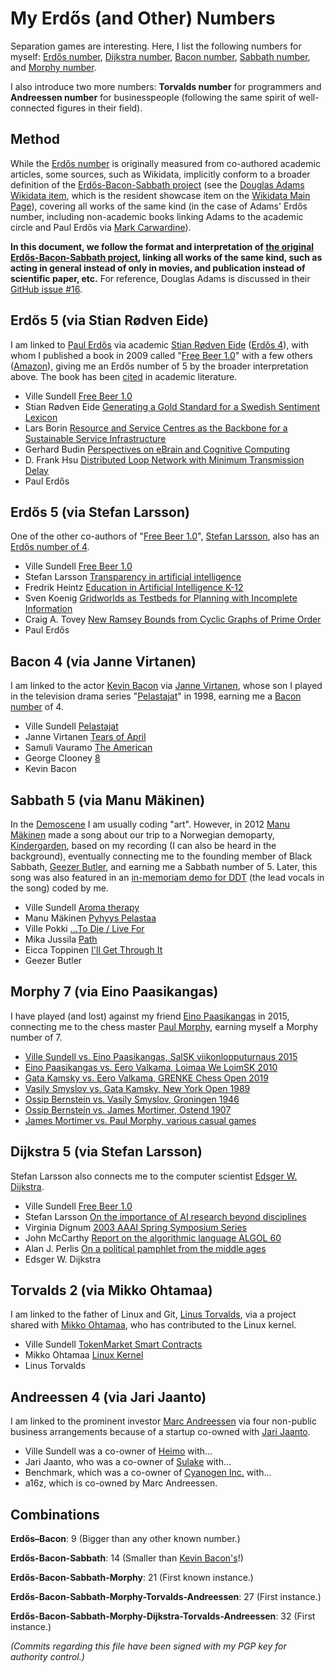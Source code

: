 # My Erdős (and Other) Numbers
Separation games are interesting. Here, I list the following numbers for myself: [Erdős number](https://en.wikipedia.org/wiki/Erd%C5%91s_number), [Dijkstra number](https://people.eecs.ku.edu/~saiedian/saiedian-erdos-dijkstra-number.php), [Bacon number](https://simple.wikipedia.org/wiki/Bacon_number), [Sabbath number](https://erdosbaconsabbath.fandom.com), and [Morphy number](https://en.wikipedia.org/wiki/Morphy_number).

I also introduce two more numbers: **Torvalds number** for programmers and **Andreessen number** for businesspeople (following the same spirit of well-connected figures in their field).

## Method
While the [Erdős number](https://en.wikipedia.org/wiki/Erd%C5%91s_number) is originally measured from co-authored academic articles, some sources, such as Wikidata, implicitly conform to a broader definition of the [Erdős-Bacon-Sabbath project](https://erdosbaconsabbath.fandom.com/wiki/Special:AllPages) (see the [Douglas Adams Wikidata item](https://www.wikidata.org/wiki/Q42), which is the resident showcase item on the [Wikidata Main Page](https://www.wikidata.org/wiki/Wikidata:Main_Page)), covering all works of the same kind (in the case of Adams' Erdős number, including non-academic books linking Adams to the academic circle and Paul Erdős via [Mark Carwardine](https://www.wikidata.org/wiki/Q897408)).

**In this document, we follow the format and interpretation of [the original Erdős-Bacon-Sabbath project](https://github.com/rchurchley/erdos-bacon-sabbath/issues?q=is%3Aissue), linking all works of the same kind, such as acting in general instead of only in movies, and publication instead of scientific paper, etc.** For reference, Douglas Adams is discussed in their [GitHub issue #16](https://github.com/rchurchley/erdos-bacon-sabbath/issues/16).

## Erdős 5 (via Stian Rødven Eide)
I am linked to [Paul Erdős](https://en.wikipedia.org/wiki/Paul_Erd%C5%91s) via academic [Stian Rødven Eide](https://www.wikidata.org/wiki/Q101662382) ([Erdős 4](https://www.csauthors.net/stian-rodven-eide/)), with whom I published a book in 2009 called "[Free Beer 1.0](https://www.wikidata.org/wiki/Q121505012)" with a few others ([Amazon](https://www.amazon.com/dp/B005D2ZUUA)), giving me an Erdős number of 5 by the broader interpretation above. The book has been [cited](https://scholar.google.com/scholar?cites=17471154990118781681) in academic literature.

 * Ville Sundell
   [Free Beer 1.0](https://www.wikidata.org/wiki/Q121505012)
 * Stian Rødven Eide
   [Generating a Gold Standard for a Swedish Sentiment Lexicon](http://www.lrec-conf.org/proceedings/lrec2018/pdf/846.pdf)
 * Lars Borin
   [Resource and Service Centres as the Backbone for a Sustainable Service Infrastructure](http://www.lrec-conf.org/proceedings/lrec2010/pdf/679_Paper.pdf)
 * Gerhard Budin
   [Perspectives on eBrain and Cognitive Computing](https://www.igi-global.com/gateway/article/75449)
 * D. Frank Hsu
   [Distributed Loop Network with Minimum Transmission Delay](https://www.wikidata.org/wiki/Q106872741)
 * Paul Erdős

## Erdős 5 (via Stefan Larsson)
One of the other co-authors of "[Free Beer 1.0](https://www.wikidata.org/wiki/Q121505012)", [Stefan Larsson](https://scholar.google.com/citations?user=0RpIUtQAAAAJ), also has an [Erdős number of 4](https://www.csauthors.net/stefan-larsson/).

 * Ville Sundell
   [Free Beer 1.0](https://www.wikidata.org/wiki/Q121505012)
 * Stefan Larsson
   [Transparency in artificial intelligence](https://www.wikidata.org/wiki/Q113426189)
 * Fredrik Heintz
   [Education in Artificial Intelligence K-12](https://link.springer.com/article/10.1007/s13218-021-00734-6)
 * Sven Koenig
   [Gridworlds as Testbeds for Planning with Incomplete Information](https://aaai.org/papers/00819-AAAI00-126-gridworlds-as-testbeds-for-planning-with-incomplete-information/)
 * Craig A. Tovey
   [New Ramsey Bounds from Cyclic Graphs of Prime Order](https://epubs.siam.org/doi/10.1137/S0895480196298378)
 * Paul Erdős

## Bacon 4 (via Janne Virtanen)
I am linked to the actor [Kevin Bacon](https://en.wikipedia.org/wiki/Kevin_Bacon) via [Janne Virtanen](https://www.imdb.com/name/nm0899455/), whose son I played in the television drama series "[Pelastajat](https://www.wikidata.org/wiki/Q11887242)" in 1998, earning me a [Bacon number](https://simple.wikipedia.org/wiki/Bacon_number) of 4.

 * Ville Sundell
   [Pelastajat](https://www.wikidata.org/wiki/Q11887242)
 * Janne Virtanen
   [Tears of April](https://www.themoviedb.org/movie/54669-kasky)
 * Samuli Vauramo
   [The American](https://www.themoviedb.org/movie/27579-the-american)
 * George Clooney
   [8](https://www.themoviedb.org/movie/109404-8)
 * Kevin Bacon

## Sabbath 5 (via Manu Mäkinen)
In the [Demoscene](https://en.wikipedia.org/wiki/Demoscene) I am usually coding "art". However, in 2012 [Manu Mäkinen](https://demozoo.org/sceners/23111/) made a song about our trip to a Norwegian demoparty, [Kindergarden](https://en.wikipedia.org/wiki/Kindergarden_(demoparty)), based on my recording (I can also be heard in the background), eventually connecting me to the founding member of Black Sabbath, [Geezer Butler](https://en.wikipedia.org/wiki/Geezer_Butler), and earning me a Sabbath number of 5. Later, this song was also featured in an [in-memoriam demo for DDT](https://demozoo.org/productions/199082/) (the lead vocals in the song) coded by me.

 * Ville Sundell
   [Aroma therapy](https://demozoo.org/music/51173/)
 * Manu Mäkinen
   [Pyhyys Pelastaa](https://www.discogs.com/release/21918427-Going-Viral-Hobo-Sapien)
 * Ville Pokki
   [...To Die / Live For](https://www.discogs.com/release/8587450-Delayhead-Vol-80)
 * Mika Jussila
   [Path](https://www.discogs.com/master/28492-Apocalyptica-Cult)
 * Eicca Toppinen
   [I'll Get Through It](https://www.apocalyptica.com/video/apocalyptica-and-franky-perez-feat-g-6--51-.html)
 * Geezer Butler

## Morphy 7 (via Eino Paasikangas)
I have played (and lost) against my friend [Eino Paasikangas](https://players.chessbase.com/en/player/paasikangas_eino/631389) in 2015, connecting me to the chess master [Paul Morphy](https://en.wikipedia.org/wiki/Paul_Morphy), earning myself a Morphy number of 7.

 * [Ville Sundell vs. Eino Paasikangas, SalSK viikonlopputurnaus 2015](http://www.shakki.net/cgi-bin/selo?do=pelit&lista=selo&pvm=2015-10-18&pelaaja_id=9662)
 * [Eino Paasikangas vs. Eero Valkama, Loimaa We LoimSK 2010](https://share.chessbase.com/SharedGames/game/?p=uhuZnq2Jcj0uc7paUmuCrl6PTuinFP7o9y6jls7t6jqjeRLKBGFnwL1p+wP2/MEa)
 * [Gata Kamsky vs. Eero Valkama, GRENKE Chess Open 2019](https://share.chessbase.com/SharedGames/game/?p=uhuZnq2Jcj0uc7paUmuCrheEtU+e6biquGuIBSGyswj9IgHuc97QRhBdbk3Nv7eW)
 * [Vasily Smyslov vs. Gata Kamsky, New York Open 1989](https://www.chess.com/games/view/459917)
 * [Ossip Bernstein vs. Vasily Smyslov, Groningen 1946](https://www.chess.com/games/view/40211)
 * [Ossip Bernstein vs. James Mortimer, Ostend 1907](https://www.365chess.com/game.php?gid=2633844)
 * [James Mortimer vs. Paul Morphy, various casual games](https://chesscafe.com/the-skittles-room/morphy-numbers-revisited/)

## Dijkstra 5 (via Stefan Larsson)
Stefan Larsson also connects me to the computer scientist [Edsger W. Dijkstra](https://en.wikipedia.org/wiki/Edsger_W._Dijkstra).

 * Ville Sundell
   [Free Beer 1.0](https://www.wikidata.org/wiki/Q121505012)
 * Stefan Larsson
   [On the importance of AI research beyond disciplines](https://arxiv.org/abs/2302.06655)
 * Virginia Dignum
   [2003 AAAI Spring Symposium Series](https://ojs.aaai.org/aimagazine/index.php/aimagazine/article/view/1723)
 * John McCarthy
   [Report on the algorithmic language ALGOL 60](https://www.wikidata.org/wiki/Q55871759)
 * Alan J. Perlis
   [On a political pamphlet from the middle ages](https://dl.acm.org/doi/10.1145/1005888.1005890)
 * Edsger W. Dijkstra

## Torvalds 2 (via Mikko Ohtamaa)
I am linked to the father of Linux and Git, [Linus Torvalds](https://en.wikipedia.org/wiki/Linus_Torvalds), via a project shared with [Mikko Ohtamaa](https://capitalgram.com/about/), who has contributed to the Linux kernel.

 * Ville Sundell
   [TokenMarket Smart Contracts](https://github.com/TokenMarketNet/smart-contracts/commits?author=villesundell)
 * Mikko Ohtamaa
   [Linux Kernel](https://github.com/torvalds/linux/commit/111f9ecf174655f3da2b266602f20f11e6a6a4c7)
 * Linus Torvalds

## Andreessen 4 (via Jari Jaanto)
I am linked to the prominent investor [Marc Andreessen](https://en.wikipedia.org/wiki/Marc_Andreessen) via four non-public business arrangements because of a startup co-owned with [Jari Jaanto](https://fi.wikipedia.org/wiki/Jari_Jaanto).

 * Ville Sundell was a co-owner of [Heimo](https://www.slideshare.net/slideshow/heimo-the-untellable-stories/62548233) with...
 * Jari Jaanto, who was a co-owner of [Sulake](https://www.is.fi/tyoelama/art-2000000816767.html) with...
 * Benchmark, which was a co-owner of [Cyanogen Inc.](https://www.geekwire.com/2013/cyanogenmod-raises-22m/) with...
 * a16z, which is co-owned by Marc Andreessen.

## Combinations

**Erdős–Bacon**: 9 (Bigger than any other known number.)

**Erdős-Bacon-Sabbath**: 14 (Smaller than [Kevin Bacon's](https://erdosbaconsabbath.fandom.com/wiki/Kevin_Bacon)!)

**Erdős-Bacon-Sabbath-Morphy**: 21 (First known instance.)

**Erdős-Bacon-Sabbath-Morphy-Torvalds-Andreessen**: 27 (First instance.)

**Erdős-Bacon-Sabbath-Morphy-Dijkstra-Torvalds-Andreessen**: 32 (First instance.)

*(Commits regarding this file have been signed with my PGP key for authority control.)*
